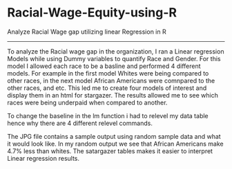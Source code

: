 # Racial-Wage-Equity-using-R
Analyze Racial Wage gap utilizing linear Regression in R

-------------------------------------------------------------
To analyze the Racial wage gap in the organization, I ran a Linear regression Models while using Dummy variables to quantify Race and Gender. For this model I allowed each race to be a basline and performed 4 different models.  For example in the first model Whites were being compared to other races, in the next model African Americans were comnpared to the other races, and etc. This led me to create four models of interest and display them in an html for stargazer. The results allowed me to see which races were being underpaid when compared to another.

To change the baseline in the lm function i had to relevel my data table hence why there are 4 different relevel commands.

The JPG file contains a sample output using random sample data and what it would look like. In my random output we see that African Americans make 4.7% less than whites. The satargazer tables makes it easier to interpret Linear regression results.
